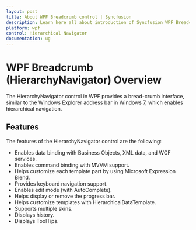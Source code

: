 ```yaml
---
layout: post
title: About WPF Breadcrumb control | Syncfusion
description: Learn here all about introduction of Syncfusion WPF Breadcrumb (HierarchyNavigator) control, its elements and more details.
platform: wpf
control: Hierarchical Navigator
documentation: ug
---
```


# WPF Breadcrumb (HierarchyNavigator) Overview

The HierarchyNavigator control in WPF provides a bread-crumb interface, similar to the Windows Explorer address bar in Windows 7, which enables hierarchical navigation. 

## Features

The features of the HierarchyNavigator control are the following:

* Enables data binding with Business Objects, XML data, and WCF services.
* Enables command binding with MVVM support.
* Helps customize each template part by using Microsoft Expression Blend.
* Provides keyboard navigation support.
* Enables edit mode (with AutoComplete).
* Helps display or remove the progress bar.
* Helps customize templates with HierarchicalDataTemplate.
* Supports multiple skins.
* Displays history.
* Displays ToolTips.



